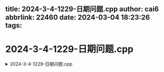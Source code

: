 title: 2024-3-4-1229-日期问题.cpp
author: cai6
abbrlink: 22460
date: 2024-03-04 18:23:26
tags:
---
# 2024-3-4-1229-日期问题.cpp

<details>
<summary> 2024-3-4-1229-日期问题.cpp </summary>

``` c++ 

#include <iostream>
#include <cstring>
#include <algorithm>

using namespace std;
int days[13]={0,31,28,31,30,31,30,31,31,30,31,30,31};
bool check_vaild(int year,int month,int day){
    if(month==0||month>12)return false;
    if(month!=2){
        if(day==0||day>days[month])return false;}

    if(month==2)
    {
        int leap=year%4==0&&year%100||year%400==0;
        if(day==0||day>28+leap)return false;
    }
    return true;
}
int main()
{       int a,b,c;
    scanf("%d/%d/%d", &a,&b,&c);
    for(int date=19600101;date<20591231;date++){
        int year=date/10000,month=date%10000/100,day=date%100;
        if(check_vaild(year,month,day))
        {
            if(year%100==a&&month==b&&day==c||//年月日表示
            year%100==c&&month==a&&day==b||//月日年表示
            year%100==c&&month==b&&day==a//日月年表示
            )
            printf("%d-%02d-%02d\n",year,month,day);//02表示不足2位补0
        }
    }

        return 0;
}

```  
</details>